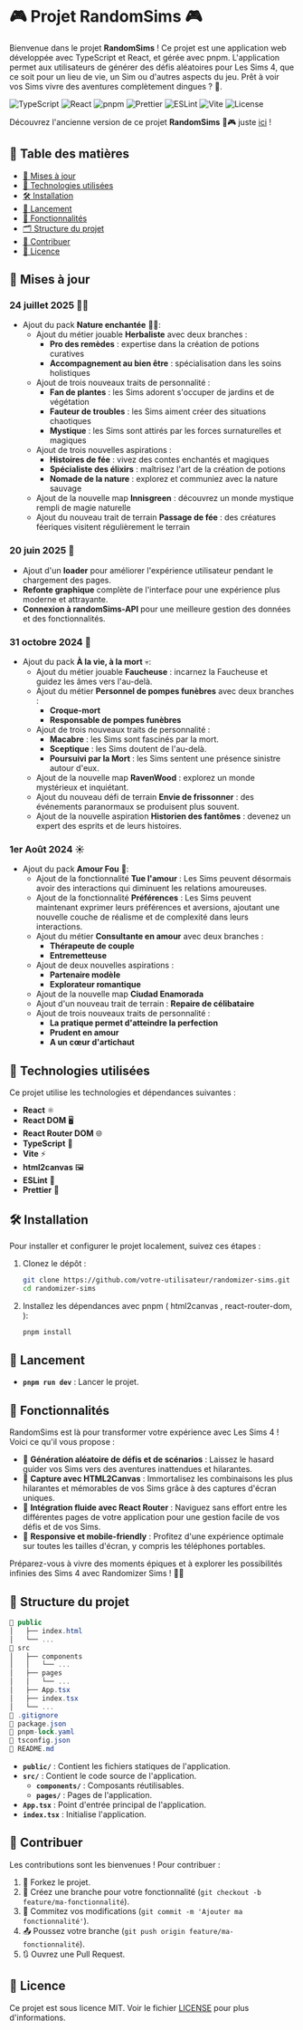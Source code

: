 # 🎮 Projet RandomSims 🎮

Bienvenue dans le projet **RandomSims** ! Ce projet est une application web développée avec TypeScript et React, et gérée avec pnpm. L'application permet aux utilisateurs de générer des défis aléatoires pour Les Sims 4, que ce soit pour un lieu de vie, un Sim ou d'autres aspects du jeu. Prêt à voir vos Sims vivre des aventures complètement dingues ? 🤪.

![TypeScript](https://img.shields.io/badge/TypeScript-5.2-blue.svg) ![React](https://img.shields.io/badge/React-18.2-blue.svg) ![pnpm](https://img.shields.io/badge/pnpm-6.0-yellow.svg) ![Prettier](https://img.shields.io/badge/prettier-3.2.5-ff69b4.svg) ![ESLint](https://img.shields.io/badge/eslint-8.57.0-4B32C3.svg) ![Vite](https://img.shields.io/badge/vite-5.2.5-blue.svg) ![License](https://img.shields.io/badge/license-MIT-green.svg)

Découvrez l'ancienne version de ce projet **RandomSims** 🎲🎮 juste [ici](https://random-sims-76gw3lovx-oliviag-devs-projects.vercel.app/) !

## 📑 Table des matières

- [📅 Mises à jour](#mises-à-jour)
- [🔧 Technologies utilisées](#technologies-utilisées)
- [🛠️ Installation](#installation)
- [🚀 Lancement](#lancement)
- [🎯 Fonctionnalités](#fonctionnalités)
- [🗂️ Structure du projet](#structure-du-projet)
- [🤝 Contribuer](#contribuer)
- [📜 Licence](#licence)

## 📅 Mises à jour

### 24 juillet 2025 🧚‍♀️

- Ajout du pack **Nature enchantée** 🌿✨:
  - Ajout du métier jouable **Herbaliste** avec deux branches :
    - **Pro des remèdes** : expertise dans la création de potions curatives
    - **Accompagnement au bien être** : spécialisation dans les soins holistiques
  - Ajout de trois nouveaux traits de personnalité :
    - **Fan de plantes** : les Sims adorent s'occuper de jardins et de végétation
    - **Fauteur de troubles** : les Sims aiment créer des situations chaotiques
    - **Mystique** : les Sims sont attirés par les forces surnaturelles et magiques
  - Ajout de trois nouvelles aspirations :
    - **Histoires de fée** : vivez des contes enchantés et magiques
    - **Spécialiste des élixirs** : maîtrisez l'art de la création de potions
    - **Nomade de la nature** : explorez et communiez avec la nature sauvage
  - Ajout de la nouvelle map **Innisgreen** : découvrez un monde mystique rempli de magie naturelle
  - Ajout du nouveau trait de terrain **Passage de fée** : des créatures féeriques visitent régulièrement le terrain

### 20 juin 2025 🌟

- Ajout d'un **loader** pour améliorer l'expérience utilisateur pendant le chargement des pages.
- **Refonte graphique** complète de l'interface pour une expérience plus moderne et attrayante.
- **Connexion à randomSims-API** pour une meilleure gestion des données et des fonctionnalités.

### 31 octobre 2024 🎃

- Ajout du pack **À la vie, à la mort** 💀:
  - Ajout du métier jouable **Faucheuse** : incarnez la Faucheuse et guidez les âmes vers l'au-delà.
  - Ajout du métier **Personnel de pompes funèbres** avec deux branches :
    - **Croque-mort**
    - **Responsable de pompes funèbres**
  - Ajout de trois nouveaux traits de personnalité :
    - **Macabre** : les Sims sont fascinés par la mort.
    - **Sceptique** : les Sims doutent de l'au-delà.
    - **Poursuivi par la Mort** : les Sims sentent une présence sinistre autour d'eux.
  - Ajout de la nouvelle map **RavenWood** : explorez un monde mystérieux et inquiétant.
  - Ajout du nouveau défi de terrain **Envie de frissonner** : des événements paranormaux se produisent plus souvent.
  - Ajout de la nouvelle aspiration **Historien des fantômes** : devenez un expert des esprits et de leurs histoires.

### 1er Août 2024 ☀️

- Ajout du pack **Amour Fou** 💖:
  - Ajout de la fonctionnalité **Tue l'amour** : Les Sims peuvent désormais avoir des interactions qui diminuent les relations amoureuses.
  - Ajout de la fonctionnalité **Préférences** : Les Sims peuvent maintenant exprimer leurs préférences et aversions, ajoutant une nouvelle couche de réalisme et de complexité dans leurs interactions.
  - Ajout du métier **Consultante en amour** avec deux branches :
    - **Thérapeute de couple**
    - **Entremetteuse**
  - Ajout de deux nouvelles aspirations :
    - **Partenaire modèle**
    - **Explorateur romantique**
  - Ajout de la nouvelle map **Ciudad Enamorada**
  - Ajout d'un nouveau trait de terrain : **Repaire de célibataire**
  - Ajout de trois nouveaux traits de personnalité :
    - **La pratique permet d'atteindre la perfection**
    - **Prudent en amour**
    - **A un cœur d'artichaut**

## 🔧 Technologies utilisées

Ce projet utilise les technologies et dépendances suivantes :

- **React** ⚛️
- **React DOM** 🖥️
- **React Router DOM** 🌐
- **TypeScript** 📝
- **Vite** ⚡
- **html2canvas** 🖼️
- **ESLint** 🚨
- **Prettier** 💅

## 🛠️ Installation

Pour installer et configurer le projet localement, suivez ces étapes :

1. Clonez le dépôt :

   ```bash
   git clone https://github.com/votre-utilisateur/randomizer-sims.git
   cd randomizer-sims

   ```

2. Installez les dépendances avec pnpm ( html2canvas , react-router-dom, ):
   ```bash
   pnpm install
   ```

## 🚀 Lancement

- **`pnpm run dev`** : Lancer le projet.

## 🎯 Fonctionnalités

RandomSims est là pour transformer votre expérience avec Les Sims 4 ! Voici ce qu'il vous propose :

- 🎲 **Génération aléatoire de défis et de scénarios** : Laissez le hasard guider vos Sims vers des aventures inattendues et hilarantes.
- 📸 **Capture avec HTML2Canvas** : Immortalisez les combinaisons les plus hilarantes et mémorables de vos Sims grâce à des captures d'écran uniques.
- 🔄 **Intégration fluide avec React Router** : Naviguez sans effort entre les différentes pages de votre application pour une gestion facile de vos défis et de vos Sims.
- 📱 **Responsive et mobile-friendly** : Profitez d'une expérience optimale sur toutes les tailles d'écran, y compris les téléphones portables.

Préparez-vous à vivre des moments épiques et à explorer les possibilités infinies des Sims 4 avec Randomizer Sims ! 🚀👾

## 📂 Structure du projet

```csharp
📁 public
│   ├── index.html
│   └── ...
📁 src
│   ├── components
│   │   └── ...
│   ├── pages
│   │   └── ...
│   ├── App.tsx
│   ├── index.tsx
│   └── ...
📄 .gitignore
📄 package.json
📄 pnpm-lock.yaml
📄 tsconfig.json
📄 README.md
```

- **`public/`** : Contient les fichiers statiques de l'application.
- **`src/`** : Contient le code source de l'application.
  - **`components/`** : Composants réutilisables.
  - **`pages/`** : Pages de l'application.
- **`App.tsx`** : Point d'entrée principal de l'application.
- **`index.tsx`** : Initialise l'application.

## 🤝 Contribuer

Les contributions sont les bienvenues ! Pour contribuer :

1. 🍴 Forkez le projet.
2. 🌿 Créez une branche pour votre fonctionnalité (`git checkout -b feature/ma-fonctionnalité`).
3. 💾 Commitez vos modifications (`git commit -m 'Ajouter ma fonctionnalité'`).
4. 📤 Poussez votre branche (`git push origin feature/ma-fonctionnalité`).
5. 🔃 Ouvrez une Pull Request.

## 📜 Licence

Ce projet est sous licence MIT. Voir le fichier [LICENSE](LICENSE) pour plus d'informations.
